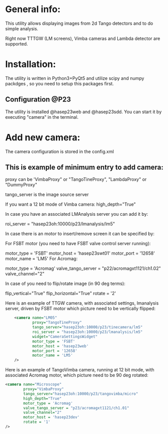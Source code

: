 # General info:
This utility allows displaying images from 2d Tango detectors and to do simple analysis.

Right now TTTGW (LM screens), Vimba cameras and Lambda detector are supported.

# Installation:
The utility is written in Python3+PyQt5 and utilize scipy and numpy packdges , so you need to setup this packages first. 

## Configuration @P23 
The utility is installed @hasep23web and @hasep23sdd. You can start it by executing "camera" in the terminal. 

# Add new camera:
The camera configuration is stored in the config.xml

## This is example of minimum entry to add camera:
<camera name="LM05"
        proxy="TangoTineProxy"
        tango_server="hasep23oh:10000/hasylab/p23_lm5/output"
/>

<camera name="Microscope"
        proxy="VimbaProxy"
        tango_server="hasep23oh:10000/p23/tangovimba/micro"
/>
proxy can be 'VimbaProxy" or "TangoTineProxy", "LambdaProxy"  or "DummyProxy"

tango_server is the image source server

If you want a 12 bit mode of Vimba camera: high_depth="True"


In case you have an associated LMAnalysis server you can add it by:

roi_server = "hasep23oh:10000/p23/lmanalysis/lm5"


In case there is an motor to insert/remove screen it can be specified by:

For FSBT motor (you need to have FSBT valve control server running):

motor_type = 'FSBT'
motor_host = 'hasep23swt01'
motor_port = '12658'
motor_name = 'LM5'
For Acromag:

motor_type = 'Acromag' 
valve_tango_server = "p22/acromagxt1121/ch1.02" 
valve_channel="2"


In case of you need to flip/rotate image (in 90 deg terms):

flip_vertical="True"
flip_horizontal="True"
rotate = '2'


Here is an example of TTGW camera, with associated settings, lmanalysis server, driven by FSBT motor which picture need to be vertically flipped:

```xml
    <camera name="LM05"
            proxy="TangoTineProxy"
            tango_server="hasep23oh:10000/p23/tinecamera/lm5"
            roi_server = "hasep23oh:10000/p23/lmanalysis/lm5"
            widget="CameraSettingsWidget"
            motor_type = 'FSBT'
            motor_host = 'hasep23web'
            motor_port = '12658'
            motor_name = 'LM5'
    />
```

Here is an example of TangoVimba camera, running at 12 bit mode, with associated Acromag motor, which picture need to be 90 deg rotated:


```xml
<camera name="Microscope"
        proxy="VimbaProxy"
        tango_server="hasep23oh:10000/p23/tangovimba/micro"
        high_depth="True"
        motor_type = 'Acromag' 
        valve_tango_server = "p23/acromagxt1121/ch1.01" 
        valve_channel="2"
        motor_host = 'hasep23dev'
        rotate = '1'
/>
```